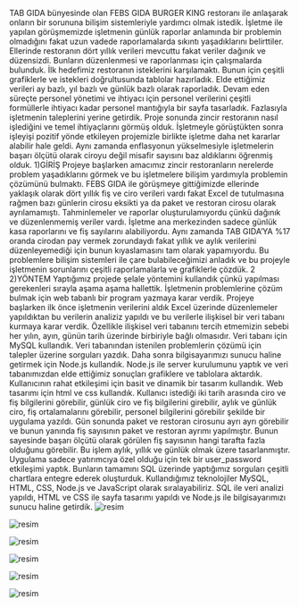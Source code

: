 TAB GIDA bünyesinde olan FEBS GIDA BURGER KING restoranı ile anlaşarak
onların bir sorununa bilişim sistemleriyle yardımcı olmak istedik. İşletme ile yapılan
görüşmemizde işletmenin günlük raporlar anlamında bir problemin olmadığını fakat uzun
vadede raporlamalarda sıkıntı yaşadıklarını belirttiler. Ellerinde restoranın dört yıllık
verileri mevcuttu fakat veriler dağınık ve düzensizdi. Bunların düzenlenmesi ve
raporlanması için çalışmalarda bulunduk. İlk hedefimiz restoranın isteklerini
karşılamaktı. Bunun için çeşitli grafiklerle ve istekleri doğrultusunda tablolar hazırladık.
Elde ettiğimiz verileri ay bazlı, yıl bazlı ve günlük bazlı olarak raporladık. Devam eden
süreçte personel yönetimi ve ihtiyacı için personel verilerini çeşitli formüllerle ihtiyacı
kadar personel mantığıyla bir sayfa tasarladık. Fazlasıyla işletmenin taleplerini yerine
getirdik. Proje sonunda zincir restoranın nasıl işlediğini ve temel ihtiyaçlarını görmüş
olduk. İşletmeyle görüştükten sonra işleyişi pozitif yönde etkileyen projemizle birlikte
işletme daha net kararlar alabilir hale geldi. Aynı zamanda enflasyonun yükselmesiyle
işletmelerin başarı ölçütü olarak ciroyu değil misafir sayısını baz aldıklarını öğrenmiş
olduk.
1)GİRİŞ
Projeye başlarken amacımız zincir restoranların nerelerde problem yaşadıklarını
görmek ve bu işletmelere bilişim yardımıyla problemin çözümünü bulmaktı. FEBS GIDA
ile görüşmeye gittiğimizde ellerinde yaklaşık olarak dört yıllık fiş ve ciro verileri vardı
fakat Excel de tutulmasına rağmen bazı günlerin cirosu eksikti ya da paket ve restoran
cirosu olarak ayrılamamıştı. Tahminlemeler ve raporlar oluşturulamıyordu çünkü dağınık
ve düzenlenmemiş veriler vardı. İşletme ana merkezinden sadece günlük kasa raporlarını
ve fiş sayılarını alabiliyordu. Aynı zamanda TAB GIDA’YA %17 oranda cirodan pay
vermek zorundaydı fakat yıllık ve aylık verilerini düzenleyemediği için bunun
kıyaslamasını tam olarak yapamıyordu. Bu problemlere bilişim sistemleri ile çare
bulabileceğimizi anladık ve bu projeyle işletmenin sorunlarını çeşitli raporlamalarla ve
grafiklerle çözdük.
2
2)YÖNTEM
Yaptığımız projede şelale yöntemini kullandık çünkü yapılması gerekenleri
sırayla aşama aşama hallettik. İşletmenin problemlerine çözüm bulmak için web tabanlı
bir program yazmaya karar verdik. Projeye başlarken ilk önce işletmenin verilerini aldık
Excel üzerinde düzenlemeler yapıldıktan bu verilerin analiziz yapıldı ve bu verilerle
ilişkisel bir veri tabanı kurmaya karar verdik. Özellikle ilişkisel veri tabanını tercih
etmemizin sebebi her yılın, ayın, günün tarih üzerinde birbiriyle bağlı olmasıdır. Veri
tabanı için MySQL kullandık. Veri tabanından istenilen problemlerin çözümü için talepler
üzerine sorguları yazdık. Daha sonra bilgisayarımızı sunucu haline getirmek için Node.js
kullandık. Node.js ile server kurulumunu yaptık ve veri tabanımızdan elde ettiğimiz
sonuçları grafiklere ve tablolara aktardık. Kullanıcının rahat etkileşimi için basit ve
dinamik bir tasarım kullandık. Web tasarımı için html ve css kullandık. Kullanıcı istediği
iki tarih arasında ciro ve fiş bilgilerini görebilir, günlük ciro ve fiş bilgilerini girebilir,
aylık ve günlük ciro, fiş ortalamalarını görebilir, personel bilgilerini görebilir şekilde bir
uygulama yazıldı. Gün sonunda paket ve restoran cirosunu ayrı ayrı görebilir ve bunun
yanında fiş sayısının paket ve restoran ayrımı yapılmıştır. Bunun sayesinde başarı ölçütü
olarak görülen fiş sayısının hangi tarafta fazla olduğunu görebilir. Bu işlem aylık, yıllık
ve günlük olmak üzere tasarlanmıştır. Uygulama sadece yatırımcıya özel olduğu için tek
bir user_password etkileşimi yaptık. Bunların tamamını SQL üzerinde yaptığımız
sorguları çeşitli chartlara entegre ederek oluşturduk. Kullandığımız teknolojiler MySQL,
HTML, CSS, Node.js ve JavaScript olarak sıralayabiliriz. SQL ile veri analizi yapıldı,
HTML ve CSS ile sayfa tasarımı yapıldı ve Node.js ile bilgisayarımızı sunucu haline
getirdik.
![resim](https://github.com/user-attachments/assets/fe7c5c68-c0c2-4c0e-a885-4bca8e5390e6)

![resim](https://github.com/user-attachments/assets/9e2352c5-4dbc-4407-8081-ffa5e2dda812)

![resim](https://github.com/user-attachments/assets/29308688-446a-4d39-8bfb-2f273d1f5be3)

![resim](https://github.com/user-attachments/assets/db0831e3-b152-47ed-957d-a17eee088085)


![resim](https://github.com/user-attachments/assets/2ab85a23-9722-4721-950e-9ad075835ebe)

![resim](https://github.com/user-attachments/assets/f35247d7-f2a8-4493-a44e-5e54f4768f4d)




